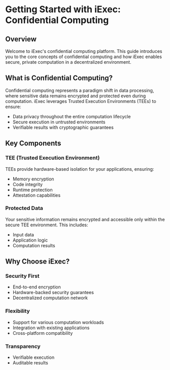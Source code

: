 # Getting Started with iExec: Confidential Computing

## Overview

Welcome to iExec's confidential computing platform. This guide introduces you to
the core concepts of confidential computing and how iExec enables secure,
private computation in a decentralized environment.

## What is Confidential Computing?

Confidential computing represents a paradigm shift in data processing, where
sensitive data remains encrypted and protected even during computation. iExec
leverages Trusted Execution Environments (TEEs) to ensure:

- Data privacy throughout the entire computation lifecycle
- Secure execution in untrusted environments
- Verifiable results with cryptographic guarantees

## Key Components

### TEE (Trusted Execution Environment)

TEEs provide hardware-based isolation for your applications, ensuring:

- Memory encryption
- Code integrity
- Runtime protection
- Attestation capabilities

### Protected Data

Your sensitive information remains encrypted and accessible only within the
secure TEE environment. This includes:

- Input data
- Application logic
- Computation results

## Why Choose iExec?

### Security First

- End-to-end encryption
- Hardware-backed security guarantees
- Decentralized computation network

### Flexibility

- Support for various computation workloads
- Integration with existing applications
- Cross-platform compatibility

### Transparency

- Verifiable execution
- Auditable results
